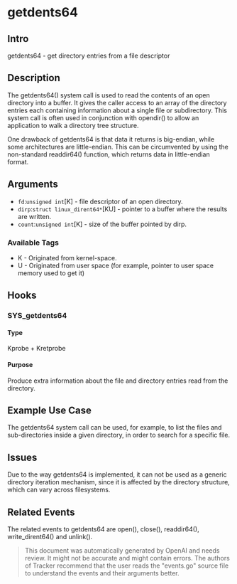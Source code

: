 
# getdents64

## Intro
getdents64 - get directory entries from a file descriptor

## Description
The getdents64() system call is used to read the contents of an open directory 
into a buffer. It gives the caller access to an array of the directory entries 
each containing information about a single file or subdirectory. This system 
call is often used in conjunction with opendir() to allow an application to 
walk a directory tree structure. 

One drawback of getdents64 is that data it returns is big-endian, while 
some architectures are little-endian. This can be circumvented by using the 
non-standard readdir64() function, which returns data in little-endian format. 

## Arguments
* `fd`:`unsigned int`[K] - file descriptor of an open directory.
* `dirp`:`struct linux_dirent64*`[KU] - pointer to  a buffer where the results are written.
* `count`:`unsigned int`[K] - size of the buffer pointed by dirp.

### Available Tags
* K - Originated from kernel-space.
* U - Originated from user space (for example, pointer to user space memory used to get it)

## Hooks
### SYS_getdents64
#### Type
Kprobe + Kretprobe
#### Purpose
Produce extra information about the file and directory entries read from the directory.

## Example Use Case
The getdents64 system call can be used, for example, to list the files and 
sub-directories inside a given directory, in order to search for a specific 
file.

## Issues
Due to the way getdents64 is implemented, it can not be used as a generic 
directory iteration mechanism, since it is affected by the directory structure,
which can vary across filesystems.

## Related Events
The related events to getdents64 are open(), close(), readdir64(), 
write_dirent64() and unlink().

> This document was automatically generated by OpenAI and needs review. It might
> not be accurate and might contain errors. The authors of Tracker recommend that
> the user reads the "events.go" source file to understand the events and their
> arguments better.
